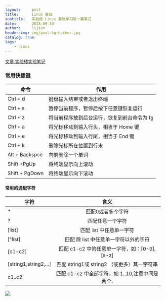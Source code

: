 ```yaml
---
layout:     post
title:      Linux 基础
subtitle:   实验楼 Linux 基础学习第一篇笔记
date:       2018-09-10
author:     lijian
header-img: img/post-bg-hacker.jpg
catalog: true
tags:
    - Linux
---
```


[文章 实验楼实验笔记](https://www.shiyanlou.com/courses/1/labs/2/document)

### 常用快捷键


命令 | 作用
--- |--
Ctrl + d|键盘输入结束或者退出终端
Ctrl + s|暂停当前程序，暂停后按下任意键恢复运行
Ctrl + z|将当前程序放到后台运行，恢复到前台命令为 fg
Ctrl + a|将光标移动到输入行头，相当于 Home 键
Ctrl + e|将光标移动到输入行尾，相当于 End 键 
Ctrl + k|删除光标所在位置到行末
Alt + Backspce | 向前删除一个单词
Shift +PgUp | 将终端显示向上滚动
Shift + PgDown | 将终端显示向下滚动

#### 常用的通配字符
字符|含义
--|:--:
\*|匹配0或者多个字符
?|匹配任意一个字符
[list] | 匹配 list 中任意单一字符
[^list] | 匹配 除 list 中任意单一字符以外的字符
[c1-c2] | 匹配 c1-c2 中的任意单一字符，如：[0-9],[a-z]
[string1,string2,...] | 匹配 string1或 string2 （或更多）其一字符串
c1..c2 | 匹配 c1-c2 中全部字符，如 1..10,注意中间是两个.



[![]({{site.url}}/img/201903/20190317linux01.png)]()
